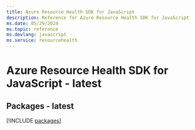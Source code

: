 ```yaml
---
title: Azure Resource Health SDK for JavaScript
description: Reference for Azure Resource Health SDK for JavaScript
ms.date: 05/29/2024
ms.topic: reference
ms.devlang: javascript
ms.service: resourcehealth
---
```

# Azure Resource Health SDK for JavaScript - latest
## Packages - latest
[!INCLUDE [packages](resource-health-index.md)]